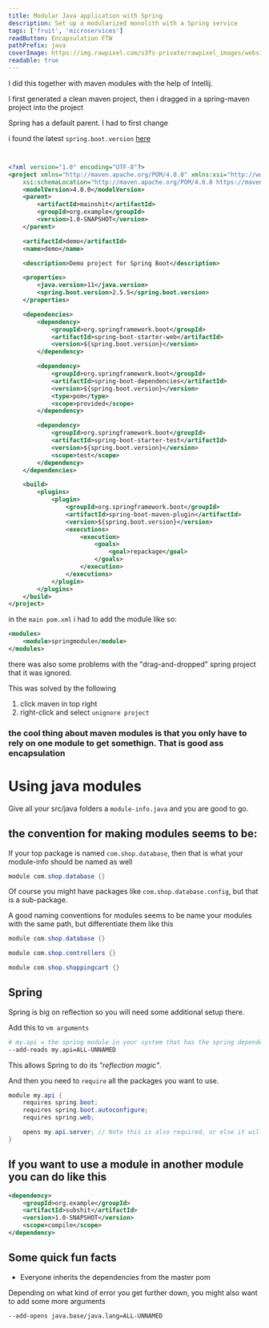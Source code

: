 ```yaml
---
title: Modular Java application with Spring
description: Set up a modularized monolith with a Spring service 
tags: ['fruit', 'microservices']
readButton: Encapsulation FTW
pathPrefix: java
coverImage: https://img.rawpixel.com/s3fs-private/rawpixel_images/website_content/pd158-07-nap.jpg?w=1000&dpr=1&fit=default&crop=default&q=65&vib=3&con=3&usm=15&bg=F4F4F3&ixlib=js-2.2.1&s=472b45eb468b2a6b704de93b4a06f051
readable: true
---
```


I did this together with maven modules with the help of Intellij.

I first generated a clean maven project, then i dragged in a spring-maven project into the project

Spring has a default parent.
I had to first change


i found the latest `spring.boot.version` [here](https://mvnrepository.com/artifact/org.springframework.boot/spring-boot)
```xml


<?xml version="1.0" encoding="UTF-8"?>
<project xmlns="http://maven.apache.org/POM/4.0.0" xmlns:xsi="http://www.w3.org/2001/XMLSchema-instance"
	xsi:schemaLocation="http://maven.apache.org/POM/4.0.0 https://maven.apache.org/xsd/maven-4.0.0.xsd">
	<modelVersion>4.0.0</modelVersion>
	<parent>
		<artifactId>mainshit</artifactId>
		<groupId>org.example</groupId>
		<version>1.0-SNAPSHOT</version>
	</parent>

	<artifactId>demo</artifactId>
	<name>demo</name>

	<description>Demo project for Spring Boot</description>

	<properties>
		<java.version>11</java.version>
		<spring.boot.version>2.5.5</spring.boot.version>
	</properties>

	<dependencies>
		<dependency>
			<groupId>org.springframework.boot</groupId>
			<artifactId>spring-boot-starter-web</artifactId>
			<version>${spring.boot.version}</version>
		</dependency>

		<dependency>
			<groupId>org.springframework.boot</groupId>
			<artifactId>spring-boot-dependencies</artifactId>
			<version>${spring.boot.version}</version>
			<type>pom</type>
			<scope>provided</scope>
		</dependency>

		<dependency>
			<groupId>org.springframework.boot</groupId>
			<artifactId>spring-boot-starter-test</artifactId>
			<version>${spring.boot.version}</version>
			<scope>test</scope>
		</dependency>
	</dependencies>

	<build>
		<plugins>
			<plugin>
				<groupId>org.springframework.boot</groupId>
				<artifactId>spring-boot-maven-plugin</artifactId>
				<version>${spring.boot.version}</version>
				<executions>
					<execution>
						<goals>
							<goal>repackage</goal>
						</goals>
					</execution>
				</executions>
			</plugin>
		</plugins>
	</build>
</project>
```


in the `main pom.xml` i had to add the module like so:

```xml
<modules>
    <module>springmodule</module>
</modules>
```


there was also some problems with the "drag-and-dropped" spring project that it was ignored.

This was solved by the following
1. click maven in top right
2. right-click and select `unignore project`

### the cool thing about maven modules is that you only have to rely on one module to get somethign. That is good ass encapsulation

# Using java modules

Give all your src/java folders a `module-info.java` and you are good to go.

## the convention for making modules seems to be:
If your top package is named `com.shop.database`, then that is what your module-info should be named as well
```java
module com.shop.database {}
```

Of course you might have packages like `com.shop.database.config`, but that is a sub-package.

A good naming conventions for modules seems to be
name your modules with the same path, but differentiate them like this

```java
module com.shop.database {}
```

```java
module com.shop.controllers {}
```

```java
module com.shop.shoppingcart {}
```

## Spring
Spring is big on reflection so you will need some additional setup there.

Add this to `vm arguments`
```bash
# my.api = the spring module in your system that has the spring dependencies
--add-reads my.api=ALL-UNNAMED
```

This allows Spring to do its *"reflection magic"*.

And then you need to `require` all the packages you want to use.
```java
module my.api {
    requires spring.boot;
    requires spring.boot.autoconfigure;
    requires spring.web;

    opens my.api.server; // Note this is also required, or else it will crash
}
```

## If you want to use a module in another module you can do like this

```xml
<dependency>
    <groupId>org.example</groupId>
    <artifactId>subshit</artifactId>
    <version>1.0-SNAPSHOT</version>
    <scope>compile</scope>
</dependency>
```

## Some quick fun facts

- Everyone inherits the dependencies from the master pom


Depending on what kind of error you get further down, you might also want to add some more arguments

```bash
--add-opens java.base/java.lang=ALL-UNNAMED
```